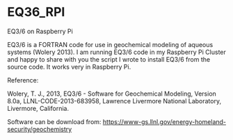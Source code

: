 # EQ36_RPI
EQ3/6 on Raspberry Pi

EQ3/6 is a FORTRAN code for use in geochemical modeling of aqueous systems (Wolery 2013). I am running EQ3/6 code in my Raspberry Pi Cluster and happy to share with you the script I wrote to install EQ3/6 from the source code. It works very in Raspberry Pi.

Reference:

Wolery, T. J., 2013, EQ3/6 - Software for Geochemical Modeling, Version 8.0a, LLNL-CODE-2013-683958, Lawrence Livermore National Laboratory, Livermore, California. 

Software can be download from: https://www-gs.llnl.gov/energy-homeland-security/geochemistry
